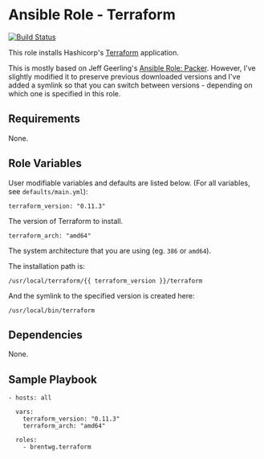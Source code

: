 # Ansible Role - Terraform
[![Build Status](https://travis-ci.org/brentwg/ansible-role-terraform.svg?branch=master)](https://travis-ci.org/brentwg/ansible-role-terraform)

This role installs Hashicorp's [Terraform](https://www.terraform.io) application.  

This is mostly based on Jeff Geerling's [Ansible Role: Packer](https://github.com/geerlingguy/ansible-role-packer). However, I've slightly modified it to preserve previous downloaded versions and I've added a symlink so that you can switch between versions - depending on which one is specified in this role.  

## Requirements

None.

## Role Variables
User modifiable variables and defaults are listed below. (For all variables, see `defaults/main.yml`):

```
terraform_version: "0.11.3"
```  
The version of Terraform to install.  

```
terraform_arch: "amd64"
```  
The system architecture that you are using (eg. `386` or `amd64`).

The installation path is:  
```
/usr/local/terraform/{{ terraform_version }}/terraform
```  

And the symlink to the specified version is created here:  
```
/usr/local/bin/terraform
```

## Dependencies

None.

## Sample Playbook

```
- hosts: all

  vars:
    terraform_version: "0.11.3"
    terraform_arch: "amd64"

  roles:
    - brentwg.terraform
```  
